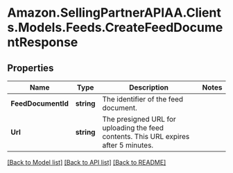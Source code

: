 # Amazon.SellingPartnerAPIAA.Clients.Models.Feeds.CreateFeedDocumentResponse
## Properties

Name | Type | Description | Notes
------------ | ------------- | ------------- | -------------
**FeedDocumentId** | **string** | The identifier of the feed document. | 
**Url** | **string** | The presigned URL for uploading the feed contents. This URL expires after 5 minutes. | 

[[Back to Model list]](../README.md#documentation-for-models) [[Back to API list]](../README.md#documentation-for-api-endpoints) [[Back to README]](../README.md)

